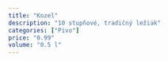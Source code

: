 ```yaml
---
title: "Kozel"
description: "10 stupňové, tradičný ležiak"
categories: ["Pivo"]
price: "0.99"
volume: "0.5 l"
---
```

